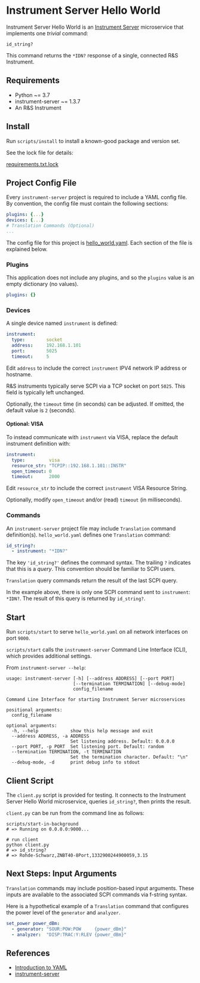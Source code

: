 # Instrument Server Hello World

Instrument Server Hello World is an [Instrument Server](https://github.com/Terrabits/instrument-server) microservice that implements one *trivial* command:

`id_string?`

This command returns the `*IDN?` response of a single, connected R&S Instrument.

## Requirements

- Python ~= 3.7
- instrument-server ~= 1.3.7
- An R&S Instrument

## Install

Run `scripts/install` to install a known-good package and version set.

See the lock file for details:

[requirements.txt.lock](./requirements.txt.lock)

## Project Config File

Every `instrument-server` project is required to include a YAML config file. By convention, the config file must contain the following sections:

```yaml
plugins: {...}
devices: {...}
# Translation Commands (Optional)
...
```

The config file for this project is [hello_world.yaml](hello_world.yaml). Each section of the file is explained below.

### Plugins

This application does not include any plugins, and so the `plugins` value is an empty dictionary (no values).

```yaml
plugins: {}
```

### Devices

A single device named `instrument` is defined:

```yaml
instrument:
  type:        socket
  address:     192.168.1.101
  port:        5025
  timeout:     5
```

Edit `address` to include the correct `instrument` IPV4 network IP address or hostname.

R&S instruments typically serve SCPI via a TCP socket on port `5025`. This field is typically left unchanged.

Optionally, the `timeout` time (in seconds) can be adjusted. If omitted, the default value is `2` (seconds).

#### Optional: VISA

To instead communicate with `instrument` via VISA, replace the default instrument definition with:

```yaml
instrument:
  type:         visa
  resource_str: "TCPIP::192.168.1.101::INSTR"
  open_timeout: 0
  timeout:      2000
```

Edit `resource_str` to include the correct `instrument` VISA Resource String.

Optionally, modify `open_timeout` and/or (read) `timeout` (in milliseconds).

### Commands

An `instrument-server` project file may include `Translation` command definition(s). `hello_world.yaml` defines one `Translation` command:

```yaml
id_string?:
  - instrument: "*IDN?"
```

The key `'id_string?'` defines the command syntax. The trailing `?` indicates that this is a *query*. This convention should be familiar to SCPI users.

`Translation` query commands return the result of the last SCPI query.

In the example above, there is only one SCPI command sent to `instrument`: `*IDN?`. The result of this query is returned by `id_string?`.

## Start

Run `scripts/start` to serve `hello_world.yaml` on all network interfaces on port `9000`.

`scripts/start` calls the `instrument-server` Command Line Interface (CLI), which provides additional settings.

From `instrument-server --help`:

```comment
usage: instrument-server [-h] [--address ADDRESS] [--port PORT]
                         [--termination TERMINATION] [--debug-mode]
                         config_filename

Command Line Interface for starting Instrument Server microservices

positional arguments:
  config_filename

optional arguments:
  -h, --help            show this help message and exit
  --address ADDRESS, -a ADDRESS
                        Set listening address. Default: 0.0.0.0
  --port PORT, -p PORT  Set listening port. Default: random
  --termination TERMINATION, -t TERMINATION
                        Set the termination character. Default: "\n"
  --debug-mode, -d      print debug info to stdout
```

## Client Script

The `client.py` script is provided for testing. It connects to the Instrument Server Hello World microservice, queries `id_string?`, then prints the result.

`client.py` can be run from the command line as follows:

```shell
scripts/start-in-background
# => Running on 0.0.0.0:9000...

# run client
python client.py
# => id_string?
# => Rohde-Schwarz,ZNBT40-8Port,1332900244900059,3.15
```

## Next Steps: Input Arguments

`Translation` commands may include position-based input arguments. These inputs are available to the associated SCPI commands via f-string syntax.

Here is a hypothetical example of a `Translation` command that configures the power level of the `generator` and `analyzer`.

```yaml
set_power power_dBm:
  - generator: "SOUR:POW:POW     {power_dBm}"
  - analyzer:  "DISP:TRAC:Y:RLEV {power_dBm}"
```

## References

- [Introduction to YAML](https://dev.to/paulasantamaria/introduction-to-yaml-125f)
- [instrument-server](https://github.com/Terrabits/instrument-server)
